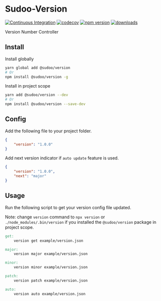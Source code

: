 # Sudoo-Version

[![Continuous Integration](https://github.com/SudoDotDog/Sudoo-Version/actions/workflows/ci.yml/badge.svg)](https://github.com/SudoDotDog/Sudoo-Version/actions/workflows/ci.yml)
[![codecov](https://codecov.io/gh/SudoDotDog/Sudoo-Version/branch/master/graph/badge.svg)](https://codecov.io/gh/SudoDotDog/Sudoo-Version)
[![npm version](https://badge.fury.io/js/%40sudoo%2Fversion.svg)](https://badge.fury.io/js/%40sudoo%2Fversion)
[![downloads](https://img.shields.io/npm/dm/@sudoo/version.svg)](https://www.npmjs.com/package/@sudoo/version)

Version Number Controller

## Install

Install globally

```sh
yarn global add @sudoo/version
# Or
npm install @sudoo/version -g
```

Install in project scope

```sh
yarn add @sudoo/version --dev
# Or
npm install @sudoo/version --save-dev
```

## Config

Add the following file to your project folder.

```json
{
    "version": "1.0.0"
}
```

Add next version indicator if `auto update` feature is used.

```json
{
    "version": "1.0.0",
    "next": "major"
}
```

## Usage

Run the following script to get your version config file updated.

Note: change `version` command to `npx version` or `./node_modules/.bin/version` if you installed the `@sudoo/version` package in project scope.

```makefile
get:
	version get example/version.json

major:
	version major example/version.json

minor:
	version minor example/version.json

patch:
	version patch example/version.json

auto:
	version auto example/version.json
```
